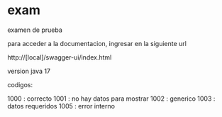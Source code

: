 # exam
examen de prueba

para acceder a la documentacion, ingresar en la siguiente url

http://[local]/swagger-ui/index.html

version java 17

codigos:

1000 : correcto
1001 : no hay datos para mostrar
1002 : generico
1003 : datos requeridos
1005 : error interno
